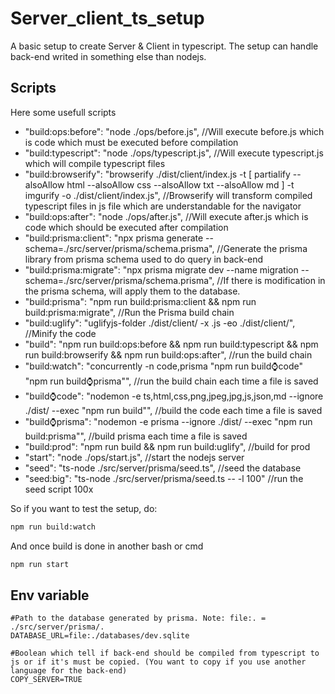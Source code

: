 # Server_client_ts_setup
A basic setup to create Server & Client in typescript. The setup can handle back-end writed in something else than nodejs.

## Scripts
Here some usefull scripts
- "build:ops:before": "node ./ops/before.js", //Will execute before.js which is code which must be executed before compilation
- "build:typescript": "node ./ops/typescript.js", //Will execute typescript.js which will compile typescript files
- "build:browserify": "browserify ./dist/client/index.js -t [ partialify --alsoAllow html --alsoAllow css --alsoAllow txt --alsoAllow md ] -t imgurify -o ./dist/client/index.js", //Browserify will transform compiled typescript files in js file which are understandable for the navigator
- "build:ops:after": "node ./ops/after.js", //Will execute after.js which is code which should be executed after compilation
- "build:prisma:client": "npx prisma generate --schema=./src/server/prisma/schema.prisma", //Generate the prisma library from prisma schema used to do query in back-end
- "build:prisma:migrate": "npx prisma migrate dev --name migration --schema=./src/server/prisma/schema.prisma", //If there is modification in the prisma schema, will apply them to the database.
- "build:prisma": "npm run build:prisma:client && npm run build:prisma:migrate", //Run the Prisma build chain
- "build:uglify": "uglifyjs-folder ./dist/client/ -x .js -eo ./dist/client/", //Minify the code
- "build": "npm run build:ops:before && npm run build:typescript && npm run build:browserify && npm run build:ops:after", //run the build chain
- "build:watch": "concurrently -n code,prisma \"npm run build:watch:code\" \"npm run build:watch:prisma\"", //run the build chain each time a file is saved
- "build:watch:code": "nodemon -e ts,html,css,png,jpeg,jpg,js,json,md --ignore ./dist/ --exec \"npm run build\"", //build the code each time a file is saved
- "build:watch:prisma": "nodemon -e prisma --ignore ./dist/ --exec \"npm run build:prisma\"", //build prisma each time a file is saved
- "build:prod": "npm run build && npm run build:uglify", //build for prod
- "start": "node ./ops/start.js", //start the nodejs server
- "seed": "ts-node ./src/server/prisma/seed.ts", //seed the database
- "seed:big": "ts-node ./src/server/prisma/seed.ts -- -l 100" //run the seed script 100x

So if you want to test the setup, do:
```bash
npm run build:watch
```
And once build is done in another bash or cmd
```bash
npm run start
```

## Env variable
```
#Path to the database generated by prisma. Note: file:. = ./src/server/prisma/.
DATABASE_URL=file:./databases/dev.sqlite

#Boolean which tell if back-end should be compiled from typescript to js or if it's must be copied. (You want to copy if you use another language for the back-end)
COPY_SERVER=TRUE
```
